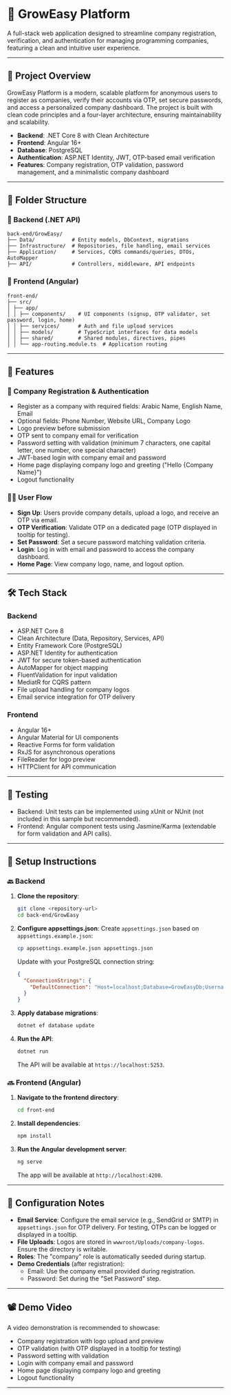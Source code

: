 # 🌱 GrowEasy Platform

A full-stack web application designed to streamline company registration, verification, and authentication for managing programming companies, featuring a clean and intuitive user experience.

---

## 📌 Project Overview

GrowEasy Platform is a modern, scalable platform for anonymous users to register as companies, verify their accounts via OTP, set secure passwords, and access a personalized company dashboard. The project is built with clean code principles and a four-layer architecture, ensuring maintainability and scalability.

- **Backend**: .NET Core 8 with Clean Architecture
- **Frontend**: Angular 16+
- **Database**: PostgreSQL
- **Authentication**: ASP.NET Identity, JWT, OTP-based email verification
- **Features**: Company registration, OTP validation, password management, and a minimalistic company dashboard

---

## 📁 Folder Structure

### 🔧 Backend (.NET API)

```text
back-end/GrowEasy/
├── Data/            # Entity models, DbContext, migrations
├── Infrastructure/  # Repositories, file handling, email services
├── Application/     # Services, CQRS commands/queries, DTOs, AutoMapper
├── API/             # Controllers, middleware, API endpoints
```

### 🎨 Frontend (Angular)

```text
front-end/
├── src/
│ ├── app/
│ │ ├── components/    # UI components (signup, OTP validator, set password, login, home)
│ │ ├── services/      # Auth and file upload services
│ │ ├── models/        # TypeScript interfaces for data models
│ │ ├── shared/        # Shared modules, directives, pipes
│ │ └── app-routing.module.ts  # Application routing
```

---

## 🚀 Features

### 🔐 Company Registration & Authentication

- Register as a company with required fields: Arabic Name, English Name, Email
- Optional fields: Phone Number, Website URL, Company Logo
- Logo preview before submission
- OTP sent to company email for verification
- Password setting with validation (minimum 7 characters, one capital letter, one number, one special character)
- JWT-based login with company email and password
- Home page displaying company logo and greeting ("Hello {Company Name}")
- Logout functionality

### 🧑‍💻 User Flow

- **Sign Up**: Users provide company details, upload a logo, and receive an OTP via email.
- **OTP Verification**: Validate OTP on a dedicated page (OTP displayed in tooltip for testing).
- **Set Password**: Set a secure password matching validation criteria.
- **Login**: Log in with email and password to access the company dashboard.
- **Home Page**: View company logo, name, and logout option.

---

## 🛠️ Tech Stack

### Backend

- ASP.NET Core 8
- Clean Architecture (Data, Repository, Services, API)
- Entity Framework Core (PostgreSQL)
- ASP.NET Identity for authentication
- JWT for secure token-based authentication
- AutoMapper for object mapping
- FluentValidation for input validation
- MediatR for CQRS pattern
- File upload handling for company logos
- Email service integration for OTP delivery

### Frontend

- Angular 16+
- Angular Material for UI components
- Reactive Forms for form validation
- RxJS for asynchronous operations
- FileReader for logo preview
- HTTPClient for API communication

---

## 🧪 Testing

- Backend: Unit tests can be implemented using xUnit or NUnit (not included in this sample but recommended).
- Frontend: Angular component tests using Jasmine/Karma (extendable for form validation and API calls).

---

## 🔧 Setup Instructions

### 🔙 Backend

1. **Clone the repository**:
   ```bash
   git clone <repository-url>
   cd back-end/GrowEasy
   ```

2. **Configure appsettings.json**:
   Create `appsettings.json` based on `appsettings.example.json`:
   ```bash
   cp appsettings.example.json appsettings.json
   ```
   Update with your PostgreSQL connection string:
   ```json
   {
     "ConnectionStrings": {
       "DefaultConnection": "Host=localhost;Database=GrowEasyDb;Username=postgres;Password=your_password"
     }
   }
   ```

3. **Apply database migrations**:
   ```bash
   dotnet ef database update
   ```

4. **Run the API**:
   ```bash
   dotnet run
   ```
   The API will be available at `https://localhost:5253`.

### 🔜 Frontend (Angular)

1. **Navigate to the frontend directory**:
   ```bash
   cd front-end
   ```

2. **Install dependencies**:
   ```bash
   npm install
   ```

3. **Run the Angular development server**:
   ```bash
   ng serve
   ```
   The app will be available at `http://localhost:4200`.

---

## 🔐 Configuration Notes

- **Email Service**: Configure the email service (e.g., SendGrid or SMTP) in `appsettings.json` for OTP delivery. For testing, OTPs can be logged or displayed in a tooltip.
- **File Uploads**: Logos are stored in `wwwroot/Uploads/company-logos`. Ensure the directory is writable.
- **Roles**: The "company" role is automatically seeded during startup.
- **Demo Credentials** (after registration):
   - Email: Use the company email provided during registration.
   - Password: Set during the "Set Password" step.

---

## 📽️ Demo Video

A video demonstration is recommended to showcase:
- Company registration with logo upload and preview
- OTP validation (with OTP displayed in a tooltip for testing)
- Password setting with validation
- Login with company email and password
- Home page displaying company logo and greeting
- Logout functionality

---

